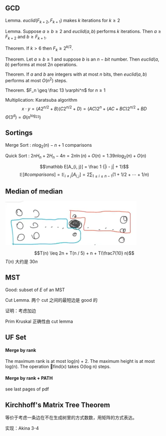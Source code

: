 ## GCD
Lemma. $euclid(F_{k+2}, F_{k+1})$ makes $k$ iterations for $k \geq 2$

Lemma. Suppose $a \geq b \geq 2$ and $euclid(a, b)$ performs $k$ iterations.
Then $a \geq F_{k+2}$ and $b \geq F_{k+1}$.

Theorem. If $k>6$ then $F_k \geq 2 ^ {k / 2}$.

Theorem. Let $a \geq b \geq 1$ and suppose $b$ is an $n-bit$ number. Then
$euclid(a, b)$ performs at most $2n$ operations.

Theorem. If $a$ and $b$ are integers with at most $n$ bits, then
$euclid(a, b)$ performs at most $O(n^2)$ steps.

Theorem. $F_n \geq \frac 13 \varphi^n$ for $n \geq 1$


Multiplication: Karatsuba algorithm
$$x \cdot y = (A 2 ^ {n / 2} + B) (C 2 ^ {n / 2} + D) = (AC)2^n + (AC + BC) 2 ^ {n / 2} + BD $$
$\Theta(3 ^ d) = \Theta(n ^ {\log_23})$

## Sortings
Merge Sort : $n \log_2(n) - n + 1$ comparisons

Quick Sort : $2nH_n + 2H_n - 4n = 2n\ln(n) + O(n) = 1.39n \log_2(n) + O(n)$ 

$$\mathbb E[A_{i, j}] = \frac 1 {|i - j| + 1}$$
$$\mathbb E[\#comparisons] = \mathbb E_{i \neq j}[A_{i, j}] =2 \sum_{1 \leq i \leq n - 1} (1 + 1/2 + \cdots + 1/n)$$

## Median of median

![](1.png)

$$T(n) \leq 2n + T(n / 5) + n + T(\frac7{10} n)$$
$T(n)$ 大约是 $30n$

## MST

Good: subset of $E$ of an MST

Cut Lemma. 两个 cut 之间的最短边是 good 的

证明：考虑加边

Prim Kruskal 正确性由 cut lemma

## UF Set
#### Merge by rank
The maximum rank is at most log(n) + 2. The maximum height is at most log(n). The operation find(x) takes O(log n) steps.
#### Merge by rank + PATH
see last pages of pdf

## Kirchhoff's Matrix Tree Theorem

等价于考虑一条边在不在生成树里的方式数数，用矩阵的方式表达。

实现：Akina 3-4
